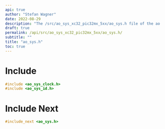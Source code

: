 ```yaml
---
api: true
author: "Stefan Wagner"
date: 2022-08-29
description: "The /src/ao_sys_xc32_pic32mx_5xx/ao_sys.h file of the ao real-time operating system."
draft: true
permalink: /api/src/ao_sys_xc32_pic32mx_5xx/ao_sys.h/
subtitle: ""
title: "ao_sys.h"
toc: true
---
```


# Include

```c
#include <ao_sys_clock.h>
#include <ao_sys_id.h>
```

# Include Next

```c
#include_next <ao_sys.h>
```

